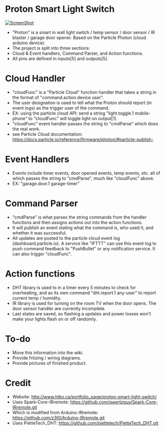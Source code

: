 # Proton Smart Light Switch
[![ScreenShot](http://www.htko.ca/wp-content/uploads/2016/04/Youtube-button.png)](https://youtu.be/7FFnYyeRKBw)
- "Proton" is a smart in wall light switch / temp sensor / door sensor / IR blaster / garage door opener. Based on the Particle Photon (cloud arduino device).
- The project is split into three sections:
- Cloud & Event handlers, Command Parser, and Action functions.
- All pins are defined in inputs[5] and outputs[5].

# Cloud Handler
- "cloudFunc" is a "Particle Cloud" function handler that takes a string in the format of "command.action.device user". 
- The user designation is used to tell what the Proton should report (in event logs) as the trigger user of the command. 
- EX: using the particle cloud API: send a string "light.toggle.1 mobile-phone" to "cloudFunc" will toggle light on output[1].
- "cloudFunc" event handler passes the string to "cmdParse" which does the real work.
- see Particle Cloud documentation: https://docs.particle.io/reference/firmware/photon/#particle-publish-

# Event Handlers
- Events include timer events, door opened events, temp events, etc. all of which passes the string to "cmdParse", much like "cloudFunc" above.
- EX: "garage.door.1 garage-timer"

# Command Parser
- "cmdParse" is what parses the string commands from the handler functions and then assigns actions out into the action functions.
- It will publish an event stating what the command is, who used it, and whether it was successful.
- All updates are posted to the particle cloud event log (dashboard.particle.io). A service like "IFTTT" can use this event log to push command feedback to "PushBullet" or any notification service. It can also trigger "cloudFunc".

# Action functions
- DHT library is used to in a timer every 5 minutes to check for overheating, and as its own command "dht.report.1 any-user" to report current temp / humidity. 
- IR library is used for turning on the room TV when the door opens. The door sensor handler are currently incomplete.
- Last states are saved, so flashing a updates and power losses won't make your lights flash on or off randomly.

# To-do
- Move this information into the wiki.
- Provide fritzing / wiring diagrams.
- Provide pictures of finished product.

# Credit
- Website: http://www.htko.ca/portfolio_page/proton-smart-light-switch/
- Uses Spark-Core-IRremote: https://github.com/qwertzguy/Spark-Core-IRremote.git
- Which is modified from Arduino-IRremote: https://github.com/z3t0/Arduino-IRremote.git
- Uses PietteTech_DHT: https://github.com/piettetech/PietteTech_DHT.git
